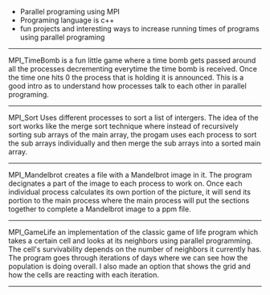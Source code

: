 - Parallel programing using MPI
- Programing language is c++
- fun projects and interesting ways to 
  increase running times of programs
  using parallel programing

**************************************************************

MPI_TimeBomb is a fun little game where a time bomb gets passed
around all the processes decrementing everytime the time bomb 
is received. Once the time one hits 0 the process that is holding
it is announced. This is a good intro as to understand how 
processes talk to each other in parallel programing.

***************************************************************

MPI_Sort Uses different processes to sort a list of intergers.
The idea of the sort works like the merge sort technique where
instead of recursively sorting sub arrays of the main array, the 
progam uses each process to sort the sub arrays individually and
then merge the sub arrays into a sorted main array.

****************************************************************

MPI_Mandelbrot creates a file with a Mandelbrot image in it.
The program decignates a part of the image to each process to 
work on. Once each individual process calculates its own portion
of the picture, it will send its portion to the main process 
where the main process will put the sections together to complete
a Mandelbrot image to a ppm file.

******************************************************************

MPI_GameLife an implementation of the classic game of life program
which takes a certain cell and looks at its neighbors using
parallel programming. The cell's survivability depends on the number 
of neighbors it currently has. The program goes through iterations 
of days where we can see how the population is doing overall. I 
also made an option that shows the grid and how the cells are 
reacting with each iteration.

******************************************************************
